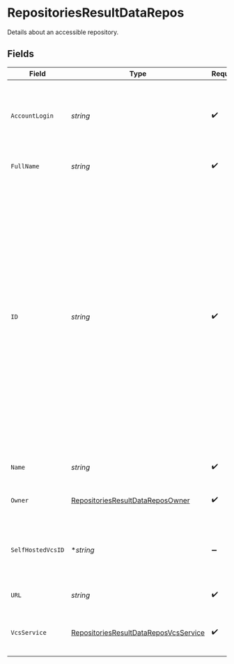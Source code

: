 # RepositoriesResultDataRepos

Details about an accessible repository.


## Fields

| Field                                                                                                                                                                                                                                                                                         | Type                                                                                                                                                                                                                                                                                          | Required                                                                                                                                                                                                                                                                                      | Description                                                                                                                                                                                                                                                                                   | Example                                                                                                                                                                                                                                                                                       |
| --------------------------------------------------------------------------------------------------------------------------------------------------------------------------------------------------------------------------------------------------------------------------------------------- | --------------------------------------------------------------------------------------------------------------------------------------------------------------------------------------------------------------------------------------------------------------------------------------------- | --------------------------------------------------------------------------------------------------------------------------------------------------------------------------------------------------------------------------------------------------------------------------------------------- | --------------------------------------------------------------------------------------------------------------------------------------------------------------------------------------------------------------------------------------------------------------------------------------------- | --------------------------------------------------------------------------------------------------------------------------------------------------------------------------------------------------------------------------------------------------------------------------------------------- |
| `AccountLogin`                                                                                                                                                                                                                                                                                | *string*                                                                                                                                                                                                                                                                                      | :heavy_check_mark:                                                                                                                                                                                                                                                                            | The login of the linked version control account that can access this repository.                                                                                                                                                                                                              | example-user                                                                                                                                                                                                                                                                                  |
| `FullName`                                                                                                                                                                                                                                                                                    | *string*                                                                                                                                                                                                                                                                                      | :heavy_check_mark:                                                                                                                                                                                                                                                                            | The full name of the repository.                                                                                                                                                                                                                                                              | northflank/gatsby-with-northflank                                                                                                                                                                                                                                                             |
| `ID`                                                                                                                                                                                                                                                                                          | *string*                                                                                                                                                                                                                                                                                      | :heavy_check_mark:                                                                                                                                                                                                                                                                            | The ID of the repository from the version control provider. This is always returned from the Northflank API as a string for consistency across providers. This value is the numerical ID of a GitHub repository, the numerical ID of a GitLab project, or the UUID of a Bitbucket repository. | 123456789                                                                                                                                                                                                                                                                                     |
| `Name`                                                                                                                                                                                                                                                                                        | *string*                                                                                                                                                                                                                                                                                      | :heavy_check_mark:                                                                                                                                                                                                                                                                            | The name of the repository.                                                                                                                                                                                                                                                                   | gatsby-with-northflank                                                                                                                                                                                                                                                                        |
| `Owner`                                                                                                                                                                                                                                                                                       | [RepositoriesResultDataReposOwner](../../models/shared/repositoriesresultdatareposowner.md)                                                                                                                                                                                                   | :heavy_check_mark:                                                                                                                                                                                                                                                                            | Details about the repository owner.                                                                                                                                                                                                                                                           |                                                                                                                                                                                                                                                                                               |
| `SelfHostedVcsID`                                                                                                                                                                                                                                                                             | **string*                                                                                                                                                                                                                                                                                     | :heavy_minus_sign:                                                                                                                                                                                                                                                                            | If `vcsService` is `self-hosted`, the ID of the self-hosted provider.                                                                                                                                                                                                                         |                                                                                                                                                                                                                                                                                               |
| `URL`                                                                                                                                                                                                                                                                                         | *string*                                                                                                                                                                                                                                                                                      | :heavy_check_mark:                                                                                                                                                                                                                                                                            | The url of the repository.                                                                                                                                                                                                                                                                    | https://github.com/northflank/gatsby-with-northflank                                                                                                                                                                                                                                          |
| `VcsService`                                                                                                                                                                                                                                                                                  | [RepositoriesResultDataReposVcsService](../../models/shared/repositoriesresultdatareposvcsservice.md)                                                                                                                                                                                         | :heavy_check_mark:                                                                                                                                                                                                                                                                            | Version control provider of the repository.                                                                                                                                                                                                                                                   | github                                                                                                                                                                                                                                                                                        |